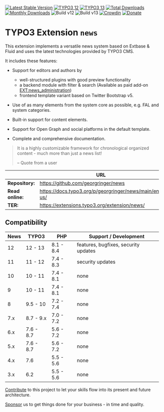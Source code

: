 [![Latest Stable Version](https://poser.pugx.org/georgringer/news/v/stable)](https://extensions.typo3.org/extension/news/)
[![TYPO3 12](https://img.shields.io/badge/TYPO3-12-orange.svg)](https://get.typo3.org/version/12)
[![TYPO3 13](https://img.shields.io/badge/TYPO3-13-orange.svg)](https://get.typo3.org/version/13)
[![Total Downloads](https://poser.pugx.org/georgringer/news/d/total)](https://packagist.org/packages/georgringer/news)
[![Monthly Downloads](https://poser.pugx.org/georgringer/news/d/monthly)](https://packagist.org/packages/georgringer/news)
![Build v12](https://github.com/georgringer/news/actions/workflows/core12.yml/badge.svg)
![Build v13](https://github.com/georgringer/news/actions/workflows/core13.yml/badge.svg)
[![Crowdin](https://badges.crowdin.net/typo3-extension-news/localized.svg)](https://crowdin.com/project/typo3-extension-news)
[![Donate](https://img.shields.io/badge/Donate-PayPal-green.svg)](https://www.paypal.me/GeorgRinger/25)

# TYPO3 Extension `news`

This extension implements a versatile news system based on Extbase & Fluid and
uses the latest technologies provided by TYPO3 CMS.

It includes these features:

* Support for editors and authors by

   * well-structured plugins with good preview functionality
   * a backend module with filter & search (Available as paid add-on [EXT:news_administration](https://docs.typo3.org/p/georgringer/news/main/en-us/Addons/NewsAdministration/Index.html))
   * frontend template variant based on Twitter Bootstrap v5.

* Use of as many elements from the system core as possible, e.g. FAL and system
  categories.
* Built-in support for content elements.
* Support for Open Graph and social platforms in the default template.
* Complete and comprehensive documentation.

> It is a highly customizable framework for chronological organized content -
> much more than just a news list!
>
> – Quote from a user

|                  | URL                                                   |
|------------------|-------------------------------------------------------|
| **Repository:**  | https://github.com/georgringer/news                   |
| **Read online:** | https://docs.typo3.org/p/georgringer/news/main/en-us/ |
| **TER:**         | https://extensions.typo3.org/extension/news/          |

## Compatibility

| News | TYPO3     | PHP       | Support / Development                |
|------|-----------|-----------|--------------------------------------|
| 12   | 12 - 13   | 8.1 - 8.4 | features, bugfixes, security updates |
| 11   | 11 - 12   | 7.4 - 8.3 | security updates                     |
| 10   | 10 - 11   | 7.4 - 8.1 | none                                 |
| 9    | 10 - 11   | 7.4 - 8.1 | none                                 |
| 8    | 9.5 - 10  | 7.2 - 7.4 | none                                 |
| 7.x  | 8.7 - 9.x | 7.0 - 7.2 | none                                 |
| 6.x  | 7.6 - 8.7 | 5.6 - 7.2 | none                                 |
| 5.x  | 7.6 - 8.7 | 5.6 - 7.2 | none                                 |
| 4.x  | 7.6       | 5.5 - 5.6 | none                                 |
| 3.x  | 6.2       | 5.5 - 5.6 | none                                 |

[Contribute](https://docs.typo3.org/p/georgringer/news/main/en-us/Introduction/Contribution/Index.html)
to this project to let your skills flow into its present and future architecture.

[Sponsor](https://docs.typo3.org/p/georgringer/news/main/en-us/Introduction/Sponsoring/Index.html)
us to get things done for your business - in time and quality.
